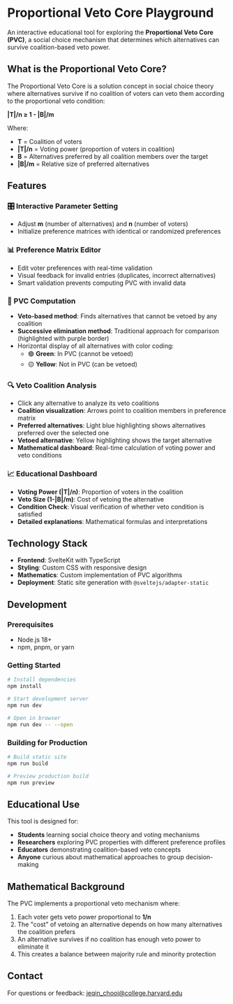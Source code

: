 # Proportional Veto Core Playground

An interactive educational tool for exploring the **Proportional Veto Core (PVC)**, a social choice mechanism that determines which alternatives can survive coalition-based veto power.

## What is the Proportional Veto Core?

The Proportional Veto Core is a solution concept in social choice theory where alternatives survive if no coalition of voters can veto them according to the proportional veto condition:

**|T|/n ≥ 1 - |B|/m**

Where:
- **T** = Coalition of voters
- **|T|/n** = Voting power (proportion of voters in coalition)
- **B** = Alternatives preferred by all coalition members over the target
- **|B|/m** = Relative size of preferred alternatives

## Features

### 🎛️ Interactive Parameter Setting
- Adjust **m** (number of alternatives) and **n** (number of voters)
- Initialize preference matrices with identical or randomized preferences

### 📊 Preference Matrix Editor
- Edit voter preferences with real-time validation
- Visual feedback for invalid entries (duplicates, incorrect alternatives)
- Smart validation prevents computing PVC with invalid data

### 🎯 PVC Computation
- **Veto-based method**: Finds alternatives that cannot be vetoed by any coalition
- **Successive elimination method**: Traditional approach for comparison (highlighted with purple border)
- Horizontal display of all alternatives with color coding:
  - 🟢 **Green**: In PVC (cannot be vetoed)
  - 🟡 **Yellow**: Not in PVC (can be vetoed)

### 🔍 Veto Coalition Analysis
- Click any alternative to analyze its veto coalitions
- **Coalition visualization**: Arrows point to coalition members in preference matrix
- **Preferred alternatives**: Light blue highlighting shows alternatives preferred over the selected one
- **Vetoed alternative**: Yellow highlighting shows the target alternative
- **Mathematical dashboard**: Real-time calculation of voting power and veto conditions

### 📈 Educational Dashboard
- **Voting Power (|T|/n)**: Proportion of voters in the coalition
- **Veto Size (1-|B|/m)**: Cost of vetoing the alternative
- **Condition Check**: Visual verification of whether veto condition is satisfied
- **Detailed explanations**: Mathematical formulas and interpretations

## Technology Stack

- **Frontend**: SvelteKit with TypeScript
- **Styling**: Custom CSS with responsive design
- **Mathematics**: Custom implementation of PVC algorithms
- **Deployment**: Static site generation with `@sveltejs/adapter-static`

## Development

### Prerequisites
- Node.js 18+ 
- npm, pnpm, or yarn

### Getting Started

```bash
# Install dependencies
npm install

# Start development server
npm run dev

# Open in browser
npm run dev -- --open
```

### Building for Production

```bash
# Build static site
npm run build

# Preview production build
npm run preview
```

## Educational Use

This tool is designed for:
- **Students** learning social choice theory and voting mechanisms
- **Researchers** exploring PVC properties with different preference profiles  
- **Educators** demonstrating coalition-based veto concepts
- **Anyone** curious about mathematical approaches to group decision-making

## Mathematical Background

The PVC implements a proportional veto mechanism where:
1. Each voter gets veto power proportional to **1/n**
2. The "cost" of vetoing an alternative depends on how many alternatives the coalition prefers
3. An alternative survives if no coalition has enough veto power to eliminate it
4. This creates a balance between majority rule and minority protection

## Contact

For questions or feedback: jeqin_chooi@college.harvard.edu